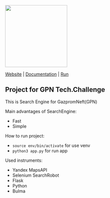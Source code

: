 <img src=https://reg.gpn-techchallenge.ru/assets/images/side.png width=200 />

[Website]() |
[Documentation]() |
[Run]()

Project for GPN Tech.Challenge
-----------
This is Search Engine for GazpromNeft(GPN)

Main advantages of SearchEngine:
* Fast
* Simple

How to run project:
* `source env/bin/activate` for use venv
* `python3 app.py` for run app

Used instruments:

* Yandex MapsAPI
* Selenium SearchRobot
* Flask
* Python
* Bulma